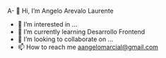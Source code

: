 A- 👋 Hi, I’m  Angelo Arevalo Laurente
- 👀 I’m interested in ...
- 🌱 I’m currently learning  Desarrollo Frontend
- 💞️ I’m looking to collaborate on ... 
- 📫 How to reach me  aangelomarcial@gmail.com

<!---
Angelodeve/Angelodeve is a ✨ special ✨ repository because its `README.md` (this file) appears on your GitHub profile.
You can click the Preview link to take a look at your changes.
--->
